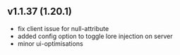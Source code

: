 ## v1.1.37 (1.20.1)
- fix client issue for null-attribute
- added config option to toggle lore injection on server
- minor ui-optimisations